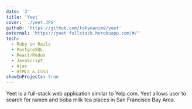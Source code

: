 ```yaml
---
date: '3'
title: 'Yeet'
cover: './yeet.JPG'
github: 'https://github.com/tokyoanime/yeet'
external: 'https://yeet-fullstack.herokuapp.com/#/'
tech:
  - Ruby on Rails
  - PostgreSQL
  - React/Redux
  - JavaScript
  - Ajax
  - HTML5 & CSS3
showInProjects: true
---
```


Yeet is a full-stack web application similar to Yelp.com. Yeet allows user to search for ramen and boba milk tea places in San Francisco Bay Area.
